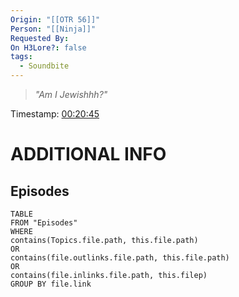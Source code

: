 ```yaml
---
Origin: "[[OTR 56]]"
Person: "[[Ninja]]"
Requested By: 
On H3Lore?: false
tags:
  - Soundbite
---
```

> *"Am I Jewishhh?"*

Timestamp: [00:20:45](https://youtu.be/0TyXVP4OYNM?t=1245)

# ADDITIONAL INFO

## Episodes
``` dataview
TABLE
FROM "Episodes"
WHERE 
contains(Topics.file.path, this.file.path) 
OR 
contains(file.outlinks.file.path, this.file.path)
OR
contains(file.inlinks.file.path, this.filep)
GROUP BY file.link
```